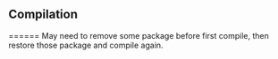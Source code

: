 ## Compilation
======
May need to remove some package before first compile, then restore those package and compile again.
